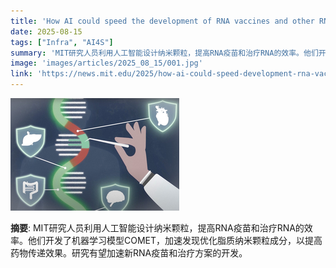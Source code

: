 ```yaml
---
title: 'How AI could speed the development of RNA vaccines and other RNA therapies'
date: 2025-08-15
tags: ["Infra", "AI4S"]
summary: 'MIT研究人员利用人工智能设计纳米颗粒，提高RNA疫苗和治疗RNA的效率。他们开发了机器学习模型COMET，加速发现优化脂质纳米颗粒成分，以提高药物传递效果。研究有望加速新RNA疫苗和治疗方案的开发。'
image: 'images/articles/2025_08_15/001.jpg'
link: 'https://news.mit.edu/2025/how-ai-could-speed-development-rna-vaccines-and-other-rna-therapies-0815'
---
```

![How AI could speed the development of RNA vaccines and other RNA therapies](images/articles/2025_08_15/001.jpg)

**摘要**: MIT研究人员利用人工智能设计纳米颗粒，提高RNA疫苗和治疗RNA的效率。他们开发了机器学习模型COMET，加速发现优化脂质纳米颗粒成分，以提高药物传递效果。研究有望加速新RNA疫苗和治疗方案的开发。
